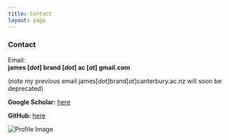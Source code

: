 ```yaml
---
title: Contact
layout: page
---
```


### Contact

Email:<br/>
**james [_dot_] brand [_dot_] ac [_at_] gmail.com**

(note my previous email james[_dot_]brand[_at_]canterbury.ac.nz will soon be deprecated)

**Google Scholar:** [here](https://scholar.google.co.uk/citations?user=TG0-mhsAAAAJ&hl=en)

**GitHub:** [here](https://github.com/jamesbrandscience)

![Profile Image](https://jamesbrandscience.github.io/assets/arrival_bouba_kiki.JPG)
